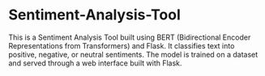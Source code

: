 # Sentiment-Analysis-Tool
This is a Sentiment Analysis Tool built using BERT (Bidirectional Encoder Representations from Transformers) and Flask. It classifies text into positive, negative, or neutral sentiments. The model is trained on a dataset and served through a web interface built with Flask.
